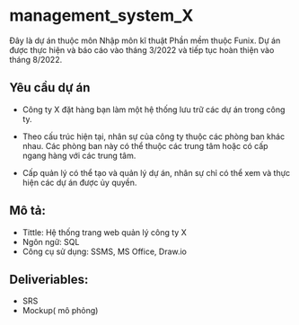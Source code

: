 # management_system_X
Đây là dự án thuộc môn Nhập môn kĩ thuật Phần mềm thuộc Funix. Dự án được thực hiện và báo cáo vào tháng 3/2022 và tiếp tục hoàn thiện vào tháng 8/2022.

## Yêu cầu dự án

- Công ty X đặt hàng bạn làm một hệ thống lưu trữ các dự án trong công ty. 

- Theo cấu trúc hiện tại, nhân sự của công ty thuộc các phòng ban khác nhau. Các phòng ban này có thể thuộc các trung tâm hoặc có cấp ngang hàng với các trung tâm.  

- Cấp quản lý có thể tạo và quản lý dự án, nhân sự chỉ có thể xem và thực hiện các dự án được ủy quyền.

## Mô tả:
- Tittle: Hệ thống trang web quản lý công ty X
- Ngôn ngữ: SQL
- Công cụ sử dụng: SSMS, MS Office, Draw.io

## Deliveriables:
- SRS
- Mockup( mô phỏng)

